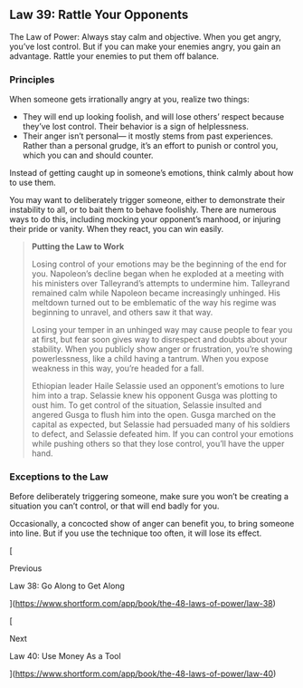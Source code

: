 ## Law 39: Rattle Your Opponents

The Law of Power: Always stay calm and objective. When you get angry, you’ve lost control. But if you can make your enemies angry, you gain an advantage. Rattle your enemies to put them off balance.

### Principles

When someone gets irrationally angry at you, realize two things:

- They will end up looking foolish, and will lose others’ respect because they’ve lost control. Their behavior is a sign of helplessness.
- Their anger isn’t personal— it mostly stems from past experiences. Rather than a personal grudge, it’s an effort to punish or control you, which you can and should counter.

Instead of getting caught up in someone’s emotions, think calmly about how to use them.

You may want to deliberately trigger someone, either to demonstrate their instability to all, or to bait them to behave foolishly. There are numerous ways to do this, including mocking your opponent’s manhood, or injuring their pride or vanity. When they react, you can win easily.

> **Putting the Law to Work**
> 
> Losing control of your emotions may be the beginning of the end for you. Napoleon’s decline began when he exploded at a meeting with his ministers over Talleyrand’s attempts to undermine him. Talleyrand remained calm while Napoleon became increasingly unhinged. His meltdown turned out to be emblematic of the way his regime was beginning to unravel, and others saw it that way.
> 
> Losing your temper in an unhinged way may cause people to fear you at first, but fear soon gives way to disrespect and doubts about your stability. When you publicly show anger or frustration, you’re showing powerlessness, like a child having a tantrum. When you expose weakness in this way, you’re headed for a fall.
> 
> Ethiopian leader Haile Selassie used an opponent’s emotions to lure him into a trap. Selassie knew his opponent Gusga was plotting to oust him. To get control of the situation, Selassie insulted and angered Gusga to flush him into the open. Gusga marched on the capital as expected, but Selassie had persuaded many of his soldiers to defect, and Selassie defeated him. If you can control your emotions while pushing others so that they lose control, you’ll have the upper hand.

### Exceptions to the Law

Before deliberately triggering someone, make sure you won’t be creating a situation you can’t control, or that will end badly for you.

Occasionally, a concocted show of anger can benefit you, to bring someone into line. But if you use the technique too often, it will lose its effect.

[

Previous

Law 38: Go Along to Get Along

](https://www.shortform.com/app/book/the-48-laws-of-power/law-38)

[

Next

Law 40: Use Money As a Tool

](https://www.shortform.com/app/book/the-48-laws-of-power/law-40)